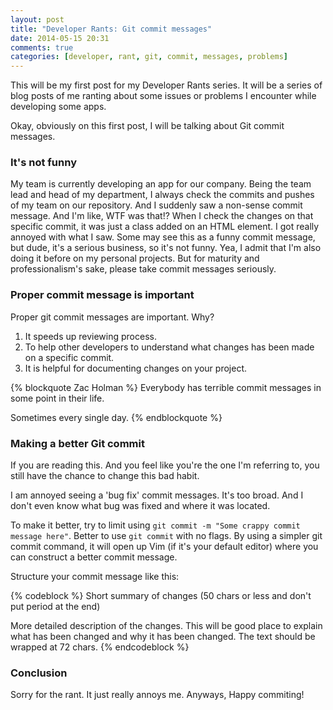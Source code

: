 ```yaml
---
layout: post
title: "Developer Rants: Git commit messages"
date: 2014-05-15 20:31
comments: true
categories: [developer, rant, git, commit, messages, problems]
---
```


This will be my first post for my Developer Rants series. It will be a series of blog posts of me ranting about some issues or problems I encounter while developing some apps.

<!--more-->

Okay, obviously on this first post, I will be talking about Git commit messages.

### It's not funny
My team is currently developing an app for our company. Being the team lead and head of my department, I always check the commits and pushes of my team on our repository. And I suddenly saw a non-sense commit message. And I'm like, WTF was that!? When I check the changes on that specific commit, it was just a class added on an HTML element. I got really annoyed with what I saw. Some may see this as a funny commit message, but dude, it's a serious business, so it's not funny. Yea, I admit that I'm also doing it before on my personal projects. But for maturity and professionalism's sake, please take commit messages seriously.

### Proper commit message is important
Proper git commit messages are important. Why?

1. It speeds up reviewing process.
2. To help other developers to understand what changes has been made on a specific commit.
3. It is helpful for documenting changes on your project.

{% blockquote Zac Holman %}
Everybody has terrible commit messages in some point in their life.

Sometimes every single day.
{% endblockquote %}

### Making a better Git commit
If you are reading this. And you feel like you're the one I'm referring to, you still have the chance to change this bad habit. 

I am annoyed seeing a 'bug fix' commit messages. It's too broad. And I don't even know what bug was fixed and where it was located.

To make it better, try to limit using `git commit -m "Some crappy commit message here"`. Better to use `git commit` with no flags. By using a simpler git commit command, it will open up Vim (if it's your default editor) where you can construct a better commit message.

Structure your commit message like this:

{% codeblock %}
Short summary of changes (50 chars or less and don't put period at the end)

More detailed description of the changes. This will be good place to
explain what has been changed and why it has been changed. The text
should be wrapped at 72 chars.
{% endcodeblock %}

### Conclusion
Sorry for the rant. It just really annoys me. Anyways, Happy commiting!
